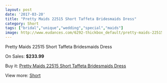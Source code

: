 ```yaml
---
layout: post
date: '2017-03-20'
title: "Pretty Maids 22515 Short Taffeta Bridesmaids Dress"
category: Short
tags: ["bridal","unique","wedding","special","maids"]
image: http://www.eudances.com/6292-thickbox_default/pretty-maids-22515-short-taffeta-bridesmaids-dress.jpg
---
```

Pretty Maids 22515 Short Taffeta Bridesmaids Dress

On Sales: **$233.99**
<a href="https://www.eudances.com/en/short/2276-pretty-maids-22515-short-taffeta-bridesmaids-dress.html"><amp-img layout="responsive" width="600" height="600" src="//www.eudances.com/6292-thickbox_default/pretty-maids-22515-short-taffeta-bridesmaids-dress.jpg" alt="Pretty Maids 22515 Short Taffeta Bridesmaids Dress 0" /></a>
<a href="https://www.eudances.com/en/short/2276-pretty-maids-22515-short-taffeta-bridesmaids-dress.html"><amp-img layout="responsive" width="600" height="600" src="//www.eudances.com/6293-thickbox_default/pretty-maids-22515-short-taffeta-bridesmaids-dress.jpg" alt="Pretty Maids 22515 Short Taffeta Bridesmaids Dress 1" /></a>

Buy it: [Pretty Maids 22515 Short Taffeta Bridesmaids Dress](https://www.eudances.com/en/short/2276-pretty-maids-22515-short-taffeta-bridesmaids-dress.html "Pretty Maids 22515 Short Taffeta Bridesmaids Dress")

View more: [Short](https://www.eudances.com/en/25-short "Short")